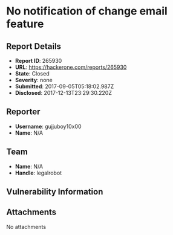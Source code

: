 # No notification of change email feature

## Report Details
- **Report ID**: 265930
- **URL**: https://hackerone.com/reports/265930
- **State**: Closed
- **Severity**: none
- **Submitted**: 2017-09-05T05:18:02.987Z
- **Disclosed**: 2017-12-13T23:29:30.220Z

## Reporter
- **Username**: gujjuboy10x00
- **Name**: N/A

## Team
- **Name**: N/A
- **Handle**: legalrobot

## Vulnerability Information


## Attachments
No attachments

